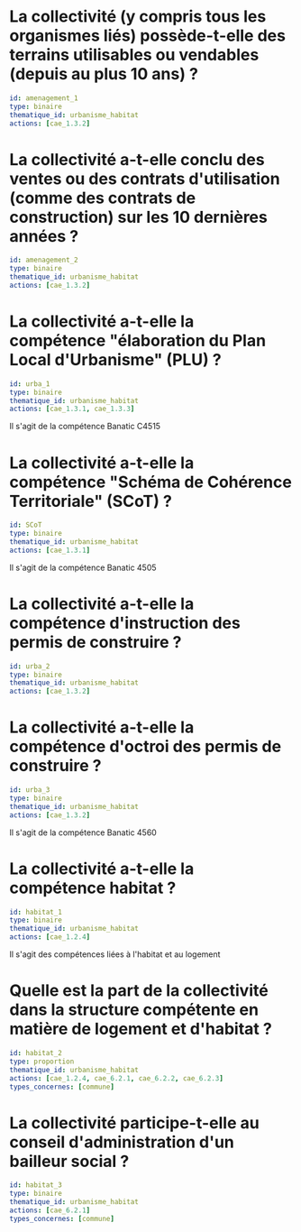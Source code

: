 # La collectivité (y compris tous les organismes liés) possède-t-elle des terrains utilisables ou vendables (depuis au plus 10 ans) ?
```yaml
id: amenagement_1
type: binaire
thematique_id: urbanisme_habitat
actions: [cae_1.3.2]
```

# La collectivité a-t-elle conclu des ventes ou des contrats d'utilisation (comme des contrats de construction) sur les 10 dernières années ?
```yaml
id: amenagement_2
type: binaire
thematique_id: urbanisme_habitat
actions: [cae_1.3.2]
```

# La collectivité a-t-elle la compétence "élaboration du Plan Local d'Urbanisme" (PLU) ?
```yaml
id: urba_1
type: binaire
thematique_id: urbanisme_habitat
actions: [cae_1.3.1, cae_1.3.3]
```
Il s'agit de la compétence Banatic C4515

# La collectivité a-t-elle la compétence "Schéma de Cohérence Territoriale" (SCoT) ?
```yaml
id: SCoT
type: binaire
thematique_id: urbanisme_habitat
actions: [cae_1.3.1]
```
Il s'agit de la compétence Banatic 4505

# La collectivité a-t-elle la compétence d'instruction des permis de construire ?
```yaml
id: urba_2
type: binaire
thematique_id: urbanisme_habitat
actions: [cae_1.3.2]
```

# La collectivité a-t-elle la compétence d'octroi des permis de construire ?
```yaml
id: urba_3
type: binaire
thematique_id: urbanisme_habitat
actions: [cae_1.3.2]
```
Il s'agit de la compétence Banatic 4560

# La collectivité a-t-elle la compétence habitat ?
```yaml
id: habitat_1
type: binaire
thematique_id: urbanisme_habitat
actions: [cae_1.2.4]
```
Il s'agit des compétences liées à l'habitat et au logement

# Quelle est la part de la collectivité dans la structure compétente en matière de logement et d'habitat ?
```yaml
id: habitat_2
type: proportion
thematique_id: urbanisme_habitat
actions: [cae_1.2.4, cae_6.2.1, cae_6.2.2, cae_6.2.3]
types_concernes: [commune]
```

# La collectivité participe-t-elle au conseil d'administration d'un bailleur social ?
```yaml
id: habitat_3
type: binaire
thematique_id: urbanisme_habitat
actions: [cae_6.2.1]
types_concernes: [commune]
```
